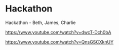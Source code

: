 # Hackathon
Hackathon - Beth, James, Charlie

https://www.youtube.com/watch?v=dwcT-Dch0bA


https://www.youtube.com/watch?v=QnsGSCXknUY
